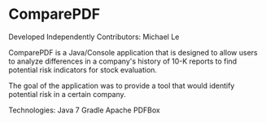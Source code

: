 # ComparePDF
Developed Independently
Contributors: Michael Le

ComparePDF is a Java/Console application that is designed to allow users to analyze differences in a company's history of 10-K reports to find
potential risk indicators for stock evaluation.

The goal of the application was to provide a tool that would identify potential risk in a certain company.

Technologies:
Java 7
Gradle
Apache PDFBox
